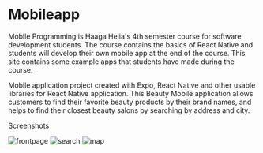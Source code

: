# Mobileapp

Mobile Programming is Haaga Helia's 4th semester course for software development students. The course contains the basics of React Native and students will develop their own mobile app at the end of the course. This site contains some example apps that students have made during the course.

Mobile application project created with Expo, React Native and other usable libraries for React Native application. This Beauty Mobile application allows customers to find their favorite beauty products by their brand names, and helps to find their closest beauty salons by searching by address and city.

Screenshots

![frontpage](https://user-images.githubusercontent.com/96781698/211039515-d32c6bb1-7aa4-492a-87de-8194519c4587.jpg)
![search](https://user-images.githubusercontent.com/96781698/211039536-1929a6bc-0692-4b38-987d-51de61ebd8ef.jpg)
![map](https://user-images.githubusercontent.com/96781698/211039552-c1c3519d-08dc-48c4-aafd-15350ada9e06.jpg)
